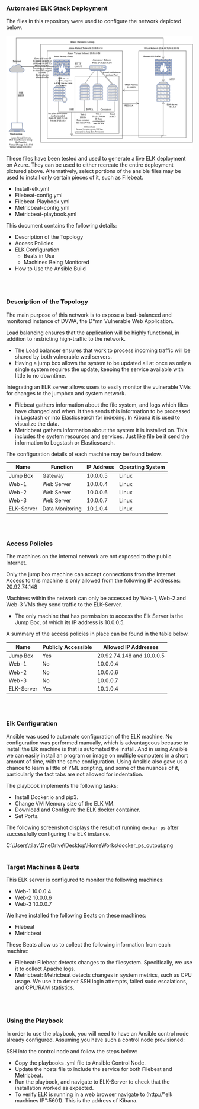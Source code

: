 ### Automated ELK Stack Deployment

  The files in this repository were used to configure the network depicted below.

  ![ELK Stack diagram](https://github.com/PriyankaTilavalli/PriyankaTilavalliELKProject1/blob/main/ELK%20Project%201/Diagrams/ELK%20Stack%20diagram.drawio.png)

  These files have been tested and used to generate a live ELK deployment on Azure. They can be used to either recreate the entire deployment pictured above. Alternatively, select portions of the ansible files may be used to install only certain pieces of it, such as Filebeat.

  - Install-elk.yml
  - Filebeat-config.yml
  - Filebeat-Playbook.yml
  - Metricbeat-config.yml
  - Metricbeat-playbook.yml

  This document contains the following details:
  - Description of the Topology
  - Access Policies
  - ELK Configuration
    - Beats in Use
    - Machines Being Monitored
  - How to Use the Ansible Build
<br>
<br>

### Description of the Topology

  The main purpose of this network is to expose a load-balanced and monitored instance of DVWA, the D*mn Vulnerable Web Application.

  Load balancing ensures that the application will be highly functional, in addition to restricting high-traffic to the network.
  - The Load balancer ensures that work to process incoming traffic will be shared by both vulnerable wed servers. 
  - Having a jump box allows the system to be updated all at once as only a single system requires the update, keeping the service available with little to no downtime.

  Integrating an ELK server allows users to easily monitor the vulnerable VMs for changes to the jumpbox and system network.
  - Filebeat gathers information about the file system, and logs which files have changed and when. It then sends this information to be processed in Logstash or into  Elasticsearch for indexing. In Kibana it is used to visualize the data.
  - Metricbeat gathers information about the system it is installed on. This includes the system resources and services. Just like file be it send the information to Logstash or Elasticsearch.

  The configuration details of each machine may be found below.

  | Name       | Function        | IP Address | Operating System |
  |------------|-----------------|------------|------------------|
  | Jump Box   | Gateway         | 10.0.0.5   | Linux            |
  | Web-1      | Web Server      | 10.0.0.4   | Linux            |
  | Web-2      | Web Server      | 10.0.0.6   | Linux            |
  | Web-3      | Web Server      | 10.0.0.7   | Linux            |
  | ELK-Server | Data Monitoring | 10.1.0.4   | Linux            |
<br>
<br>

### Access Policies

  The machines on the internal network are not exposed to the public Internet. 

  Only the jump box machine can accept connections from the Internet. Access to this machine is only allowed from the following IP addresses: 20.92.74.148

  Machines within the network can only be accessed by Web-1, Web-2 and Web-3 VMs they send traffic to the ELK-Server.
  - The only machine that has permission to access the Elk Server is the Jump Box, of which its IP address is 10.0.0.5.

  A summary of the access policies in place can be found in the table below.

  | Name       | Publicly Accessible | Allowed IP Addresses      |
  |------------|---------------------|---------------------------|
  | Jump Box   | Yes                 | 20.92.74.148 and 10.0.0.5 |
  | Web-1      | No                  | 10.0.0.4                  |
  | Web-2      | No                  | 10.0.0.6                  |
  | Web-3      | No                  | 10.0.0.7                  |
  | ELK-Server | Yes                 | 10.1.0.4                  |
<br>
<br>

### Elk Configuration

  Ansible was used to automate configuration of the ELK machine. No configuration was performed manually, which is advantageous because to install the Elk machine is that is automated the install. And in using Ansible we can easily install an program or image on multiple computers in a short amount of time, with the same configuration. Using Ansible also gave us a chance to learn a little of YML scripting, and some of the nuances of it, particularly the fact tabs are not allowed for indentation.

  The playbook implements the following tasks:
  - Install Docker.io and pip3.
  - Change VM Memory size of the ELK VM.
  - Download and Configure the ELK docker container.
  - Set Ports.

  The following screenshot displays the result of running `docker ps` after successfully configuring the ELK instance.

  C:\Users\tilav\OneDrive\Desktop\HomeWorks\docker_ps_output.png
<br>
<br>

### Target Machines & Beats

  This ELK server is configured to monitor the following machines:
  - Web-1 10.0.0.4
  - Web-2 10.0.0.6
  - Web-3 10.0.0.7

  We have installed the following Beats on these machines:
  - Filebeat
  - Metricbeat

  These Beats allow us to collect the following information from each machine:
  - Filebeat: Filebeat detects changes to the filesystem. Specifically, we use it to collect Apache logs.
  - Metricbeat: Metricbeat detects changes in system metrics, such as CPU usage. We use it to detect SSH login attempts, failed sudo escalations, and CPU/RAM statistics.
<br>
<br>

### Using the Playbook

  In order to use the playbook, you will need to have an Ansible control node already configured. Assuming you have such a control node provisioned: 

  SSH into the control node and follow the steps below:
  - Copy the playbooks .yml file to Ansible Control Node.
  - Update the hosts file to include the service for both Filebeat and Metricbeat.
  - Run the playbook, and navigate to ELK-Server to check that the installation worked as expected.
  - To verify ELK is running in a web browser navigate to (http://"elk machines IP":5601). This is the address of Kibana.